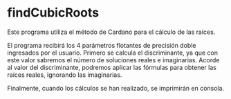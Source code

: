# findCubicRoots
Este programa utiliza el método de Cardano para el cálculo de las raíces.

El programa recibirá los 4 parámetros flotantes de precisión doble ingresados por el usuario.
Primero se calcula el discriminante, ya que con este valor sabremos el número de soluciones reales e imaginarias.
Acorde al valor del discriminante, podremos aplicar las fórmulas para obtener las raíces reales, ignorando las imaginarias.

Finalmente, cuando los cálculos se han realizado, se imprimirán en consola.
